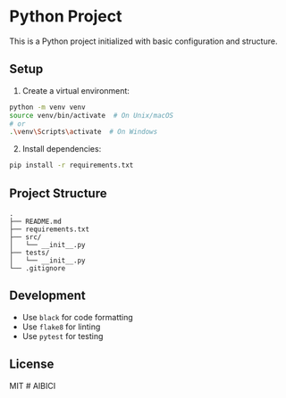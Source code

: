 # Python Project

This is a Python project initialized with basic configuration and structure.

## Setup

1. Create a virtual environment:
```bash
python -m venv venv
source venv/bin/activate  # On Unix/macOS
# or
.\venv\Scripts\activate  # On Windows
```

2. Install dependencies:
```bash
pip install -r requirements.txt
```

## Project Structure

```
.
├── README.md
├── requirements.txt
├── src/
│   └── __init__.py
├── tests/
│   └── __init__.py
└── .gitignore
```

## Development

- Use `black` for code formatting
- Use `flake8` for linting
- Use `pytest` for testing

## License

MIT # AIBICI
